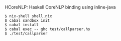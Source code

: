 HCoreNLP: Haskell CoreNLP binding using inline-java

```
$ nix-shell shell.nix
$ cabal sandbox init
$ cabal install
$ cabal exec -- ghc test/callparser.hs
$ ./test/callparser
```
